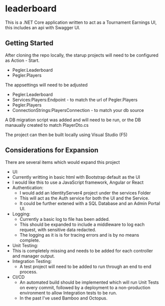 # leaderboard
This is a .NET Core application written to act as a Tournament Earnings UI, this includes an api with Swagger UI.

## Getting Started
After cloning the repo locally, the starup projects will need to be configured as Action - Start.
- Pegler.Leaderboard
- Pegler.Players

The appsettings will need to be adjusted
- Pegler.Leaderboard
 - Services:Players:Endpoint - to match the url of Pegler.Players
- Pegler.Players
 - ConnectionStrings:PlayersConnection - to match your db source

A DB migration script was added and will need to be run, or the DB manaually created to match PlayerDto.cs

The project can then be built locally using Visual Studio (F5)

## Considerations for Expansion
There are several items which would expand this project

- UI:
 - Currently writting in basic html with Bootstrap default as the UI
 - I would like this to use a JavaScript framework, Angular or React
- Authentication:
  - I would add an IdentityServer4 project under the services Folder
  - This will act as the Auth service for both the UI and the Service.
  - It could be further extened with a SQL Database and an Admin Portal UI.
- Logging:
  - Currently a basic log to file has been added.
  - This should be expanded to include a middleware to log each request, with sensitive data redacted.
  - The logging as it is is for tracing errors and is by no means complete.
- Unit Testing:
 - This is completely missing and needs to be added for each controller and manager output.
- Integration Testing:
  - A test project will need to be added to run through an end to end process.
- CI/CD
  - An automated build should be implemented which will run Unit Tests on every commit, followed by a deployment to a non-production environment to allow Integration tests to be run.
  - In the past I've used Bamboo and Octopus.


